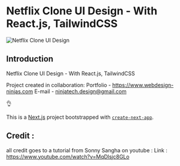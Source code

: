 # Netflix Clone UI Design - With React.js, TailwindCSS
![Netflix Clone UI Design](https://raw.githubusercontent.com/1983shiv/preview.png)

## Introduction
Netflix Clone UI Design - With React.js, TailwindCSS

Project created in collaboration: 
Portfolio - https://www.webdesign-ninjas.com
E-mail - ninjatech.design@gmail.com

👌

This is a [Next.js](https://nextjs.org/) project bootstrapped with [`create-next-app`](https://github.com/vercel/next.js/tree/canary/packages/create-next-app).


## Credit : 
all credit goes to a tutorial from Sonny Sangha on youtube : 
Link : https://www.youtube.com/watch?v=MqDlsjc8GLo



